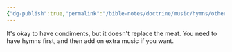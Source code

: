 ```yaml
---
{"dg-publish":true,"permalink":"/bible-notes/doctrine/music/hymns/other-music/","created":"Sep 07, 2018, 10:15 PM"}
---
```



It's okay to have condiments, but it doesn't replace the meat. You need to have hymns first, and then add on extra music if you want.


